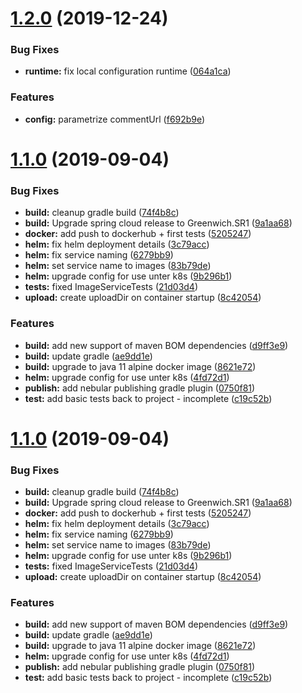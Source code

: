 # [1.2.0](https://github.com/jghamburg/lsb2-images/compare/v1.1.0...v1.2.0) (2019-12-24)


### Bug Fixes

* **runtime:** fix local configuration runtime ([064a1ca](https://github.com/jghamburg/lsb2-images/commit/064a1cab070b7f1ddfba806e84acde2544f879ba))


### Features

* **config:** parametrize commentUrl ([f692b9e](https://github.com/jghamburg/lsb2-images/commit/f692b9e25da19db5be8a5c3f1da3e70a127e7971))

# [1.1.0](https://github.com/jghamburg/lsb2-images/compare/v1.0.0...v1.1.0) (2019-09-04)


### Bug Fixes

* **build:** cleanup gradle build ([74f4b8c](https://github.com/jghamburg/lsb2-images/commit/74f4b8c))
* **build:** Upgrade spring cloud release to Greenwich.SR1 ([9a1aa68](https://github.com/jghamburg/lsb2-images/commit/9a1aa68))
* **docker:** add push to dockerhub + first tests ([5205247](https://github.com/jghamburg/lsb2-images/commit/5205247))
* **helm:** fix helm deployment details ([3c79acc](https://github.com/jghamburg/lsb2-images/commit/3c79acc))
* **helm:** fix service naming ([6279bb9](https://github.com/jghamburg/lsb2-images/commit/6279bb9))
* **helm:** set service name to images ([83b79de](https://github.com/jghamburg/lsb2-images/commit/83b79de))
* **helm:** upgrade config for use unter k8s ([9b296b1](https://github.com/jghamburg/lsb2-images/commit/9b296b1))
* **tests:** fixed ImageServiceTests ([21d03d4](https://github.com/jghamburg/lsb2-images/commit/21d03d4))
* **upload:** create uploadDir on container startup ([8c42054](https://github.com/jghamburg/lsb2-images/commit/8c42054))


### Features

* **build:** add new support of maven BOM dependencies ([d9ff3e9](https://github.com/jghamburg/lsb2-images/commit/d9ff3e9))
* **build:** update gradle ([ae9dd1e](https://github.com/jghamburg/lsb2-images/commit/ae9dd1e))
* **build:** upgrade to java 11 alpine docker image ([8621e72](https://github.com/jghamburg/lsb2-images/commit/8621e72))
* **helm:** upgrade config for use unter k8s ([4fd72d1](https://github.com/jghamburg/lsb2-images/commit/4fd72d1))
* **publish:** add nebular publishing gradle plugin ([0750f81](https://github.com/jghamburg/lsb2-images/commit/0750f81))
* **test:** add basic tests back to project - incomplete ([c19c52b](https://github.com/jghamburg/lsb2-images/commit/c19c52b))

# [1.1.0](https://github.com/jghamburg/lsb2-images/compare/v1.0.0...v1.1.0) (2019-09-04)


### Bug Fixes

* **build:** cleanup gradle build ([74f4b8c](https://github.com/jghamburg/lsb2-images/commit/74f4b8c))
* **build:** Upgrade spring cloud release to Greenwich.SR1 ([9a1aa68](https://github.com/jghamburg/lsb2-images/commit/9a1aa68))
* **docker:** add push to dockerhub + first tests ([5205247](https://github.com/jghamburg/lsb2-images/commit/5205247))
* **helm:** fix helm deployment details ([3c79acc](https://github.com/jghamburg/lsb2-images/commit/3c79acc))
* **helm:** fix service naming ([6279bb9](https://github.com/jghamburg/lsb2-images/commit/6279bb9))
* **helm:** set service name to images ([83b79de](https://github.com/jghamburg/lsb2-images/commit/83b79de))
* **helm:** upgrade config for use unter k8s ([9b296b1](https://github.com/jghamburg/lsb2-images/commit/9b296b1))
* **tests:** fixed ImageServiceTests ([21d03d4](https://github.com/jghamburg/lsb2-images/commit/21d03d4))
* **upload:** create uploadDir on container startup ([8c42054](https://github.com/jghamburg/lsb2-images/commit/8c42054))


### Features

* **build:** add new support of maven BOM dependencies ([d9ff3e9](https://github.com/jghamburg/lsb2-images/commit/d9ff3e9))
* **build:** update gradle ([ae9dd1e](https://github.com/jghamburg/lsb2-images/commit/ae9dd1e))
* **build:** upgrade to java 11 alpine docker image ([8621e72](https://github.com/jghamburg/lsb2-images/commit/8621e72))
* **helm:** upgrade config for use unter k8s ([4fd72d1](https://github.com/jghamburg/lsb2-images/commit/4fd72d1))
* **publish:** add nebular publishing gradle plugin ([0750f81](https://github.com/jghamburg/lsb2-images/commit/0750f81))
* **test:** add basic tests back to project - incomplete ([c19c52b](https://github.com/jghamburg/lsb2-images/commit/c19c52b))
